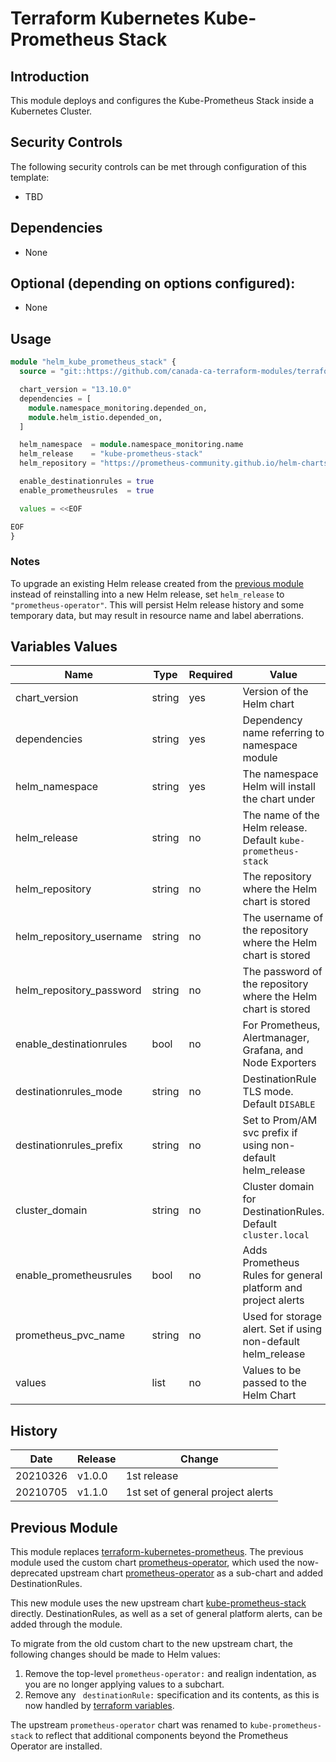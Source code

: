 # Terraform Kubernetes Kube-Prometheus Stack

## Introduction

This module deploys and configures the Kube-Prometheus Stack inside a Kubernetes Cluster.

## Security Controls

The following security controls can be met through configuration of this template:

* TBD

## Dependencies

* None

## Optional (depending on options configured):

* None

## Usage

```terraform
module "helm_kube_prometheus_stack" {
  source = "git::https://github.com/canada-ca-terraform-modules/terraform-kubernetes-kube-prometheus-stack?ref=v1.0.0"

  chart_version = "13.10.0"
  dependencies = [
    module.namespace_monitoring.depended_on,
    module.helm_istio.depended_on,
  ]

  helm_namespace  = module.namespace_monitoring.name
  helm_release    = "kube-prometheus-stack"
  helm_repository = "https://prometheus-community.github.io/helm-charts"

  enable_destinationrules = true
  enable_prometheusrules  = true

  values = <<EOF

EOF
}
```

### Notes
 To upgrade an existing Helm release created from the [previous module](#previous-module) instead of reinstalling into a new Helm release, set `helm_release` to `"prometheus-operator"`. This will persist Helm release history and some temporary data, but may result in resource name and label aberrations. 

## Variables Values

| Name                     | Type   | Required | Value                                                         |
| ------------------------ | ------ | -------- | ------------------------------------------------------------- |
| chart_version            | string | yes      | Version of the Helm chart                                     |
| dependencies             | string | yes      | Dependency name referring to namespace module                 |
| helm_namespace           | string | yes      | The namespace Helm will install the chart under               |
| helm_release             | string | no       | The name of the Helm release. Default `kube-prometheus-stack` |
| helm_repository          | string | no       | The repository where the Helm chart is stored                 |
| helm_repository_username | string | no       | The username of the repository where the Helm chart is stored |
| helm_repository_password | string | no       | The password of the repository where the Helm chart is stored |
| enable_destinationrules  | bool   | no       | For Prometheus, Alertmanager, Grafana, and Node Exporters     |
| destinationrules_mode    | string | no       | DestinationRule TLS mode. Default `DISABLE`                   |
| destinationrules_prefix  | string | no       | Set to Prom/AM svc prefix if using non-default helm_release   |
| cluster_domain           | string | no       | Cluster domain for DestinationRules. Default `cluster.local`  |
| enable_prometheusrules   | bool   | no       | Adds Prometheus Rules for general platform and project alerts |
| prometheus_pvc_name      | string | no       | Used for storage alert. Set if using non-default helm_release |
| values                   | list   | no       | Values to be passed to the Helm Chart                         |

## History

| Date     | Release    | Change                            |
| -------- | ---------- | --------------------------------- |
| 20210326 | v1.0.0     | 1st release                       |
| 20210705 | v1.1.0     | 1st set of general project alerts |

## Previous Module

This module replaces [terraform-kubernetes-prometheus](https://github.com/StatCan/terraform-kubernetes-prometheus). The previous module used the custom chart [prometheus-operator](https://github.com/StatCan/charts/tree/master/stable/prometheus-operator), which used the now-deprecated upstream chart [prometheus-operator](https://github.com/helm/charts/tree/master/stable/prometheus-operator) as a sub-chart and added DestinationRules. 

This new module uses the new upstream chart [kube-prometheus-stack](https://github.com/prometheus-community/helm-charts/tree/main/charts/kube-prometheus-stack) directly. DestinationRules, as well as a set of general platform alerts, can be added through the module.

To migrate from the old custom chart to the new upstream chart, the following changes should be made to Helm values:

1. Remove the top-level `prometheus-operator:` and realign indentation, as you are no longer applying values to a subchart.
2. Remove any ` destinationRule:` specification and its contents, as this is now handled by [terraform variables](#variables-values). 

The upstream `prometheus-operator` chart was renamed to `kube-prometheus-stack` to reflect that additional components beyond the Prometheus Operator are installed.
